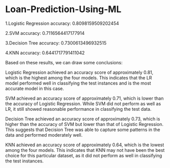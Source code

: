 # Loan-Prediction-Using-ML

1.Logistic Regression accuracy:  0.8098159509202454

2.SVM accuracy: 0.7116564417177914

3.Decision Tree accuracy:  0.7300613496932515

4.KNN accuracy:  0.6441717791411042

Based on these results, we can draw some conclusions:

Logistic Regression achieved an accuracy score of approximately 0.81, which is the highest among the four models. This indicates that the LR model performed well in classifying the test instances and is the most accurate model in this case.

SVM achieved an accuracy score of approximately 0.71, which is lower than the accuracy of Logistic Regression. While SVM did not perform as well as LR, it still showed reasonable performance in classifying the test data.

Decision Tree achieved an accuracy score of approximately 0.73, which is higher than the accuracy of SVM but lower than that of Logistic Regression. This suggests that Decision Tree was able to capture some patterns in the data and performed moderately well.

KNN achieved an accuracy score of approximately 0.64, which is the lowest among the four models. This indicates that KNN may not have been the best choice for this particular dataset, as it did not perform as well in classifying the test instances.
